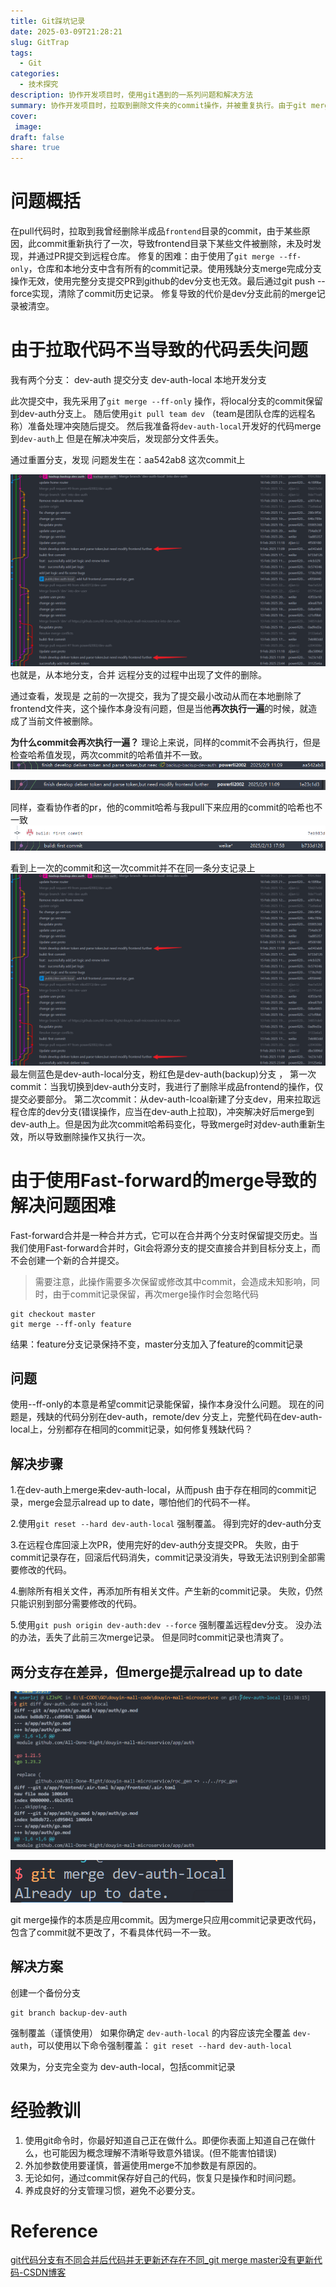 ```yaml
---
title: Git踩坑记录
date: 2025-03-09T21:28:21
slug: GitTrap
tags:
  - Git
categories:
  - 技术探究
description: 协作开发项目时，使用git遇到的一系列问题和解决方法
summary: 协作开发项目时，拉取到删除文件夹的commit操作，并被重复执行。由于git merge操作不当导致修复困难。代价为dev分支此前的merge记录被清空。
cover:
 image:
draft: false
share: true
---
```


# 问题概括

在pull代码时，拉取到我曾经删除半成品`frontend`目录的commit，由于某些原因，此commit重新执行了一次，导致frontend目录下某些文件被删除，未及时发现，并通过PR提交到远程仓库。
修复的困难：由于使用了`git merge --ff-only`，仓库和本地分支中含有所有的commit记录。使用残缺分支merge完成分支操作无效，使用完整分支提交PR到github的dev分支也无效。最后通过git push --force实现，清除了commit历史记录。
修复导致的代价是dev分支此前的merge记录被清空。


# 由于拉取代码不当导致的代码丢失问题

我有两个分支：
dev-auth 提交分支
dev-auth-local 本地开发分支

此次提交中，我先采用了`git merge --ff-only` 操作，将local分支的commit保留到dev-auth分支上。
随后使用`git pull team dev` （team是团队仓库的远程名称）准备处理冲突随后提交。
然后我准备将`dev-auth-local`开发好的代码merge到`dev-auth`上
但是在解决冲突后，发现部分文件丢失。

通过重置分支，发现
问题发生在：aa542ab8 这次commit上

![](https://raw.githubusercontent.com/powerli2002/project-img/main/myblog/20250309215225932.png)
也就是，从本地分支，合并 远程分支的过程中出现了文件的删除。

通过查看，发现是 之前的一次提交，我为了提交最小改动从而在本地删除了frontend文件夹，这个操作本身没有问题，但是当他**再次执行一遍**的时候，就造成了当前文件被删除。

**为什么commit会再次执行一遍？**
理论上来说，同样的commit不会再执行，但是检查哈希值发现，两次commit的哈希值并不一致。
![](https://raw.githubusercontent.com/powerli2002/project-img/main/myblog/20250309215225933.png)

![](https://raw.githubusercontent.com/powerli2002/project-img/main/myblog/20250309215225934.png)


同样，查看协作者的pr，他的commit哈希与我pull下来应用的commit的哈希也不一致
![](https://raw.githubusercontent.com/powerli2002/project-img/main/myblog/20250309215225935.png)
![](https://raw.githubusercontent.com/powerli2002/project-img/main/myblog/20250309215225936.png)

看到上一次的commit和这一次commit并不在同一条分支记录上
![](https://raw.githubusercontent.com/powerli2002/project-img/main/myblog/20250309215225932.png)
最左侧蓝色是dev-auth-local分支，粉红色是dev-auth(backup)分支 ，
第一次commit：当我切换到dev-auth分支时，我进行了删除半成品frontend的操作，仅提交必要部分。
第二次commit：从dev-auth-lcoal新建了分支dev，用来拉取远程仓库的dev分支(错误操作，应当在dev-auth上拉取)，冲突解决好后merge到dev-auth上。但是因为此次commit哈希码变化，导致merge时对dev-auth重新生效，所以导致删除操作又执行一次。


# 由于使用Fast-forward的merge导致的解决问题困难

Fast-forward合并是一种合并方式，它可以在合并两个分支时保留提交历史。当我们使用Fast-forward合并时，Git会将源分支的提交直接合并到目标分支上，而不会创建一个新的合并提交。
>需要注意，此操作需要多次保留或修改其中commit，会造成未知影响，同时，由于commit记录保留，再次merge操作时会忽略代码
```
git checkout master
git merge --ff-only feature
```

结果：feature分支记录保持不变，master分支加入了feature的commit记录

## 问题
使用--ff-only的本意是希望commit记录能保留，操作本身没什么问题。
现在的问题是，残缺的代码分别在dev-auth，remote/dev 分支上，完整代码在dev-auth-local上，分别都存在相同的commit记录，如何修复残缺代码？

## 解决步骤
1.在dev-auth上merge来dev-auth-local，从而push
由于存在相同的commit记录，merge会显示alread up to date，哪怕他们的代码不一样。

2.使用`git reset --hard dev-auth-local` 强制覆盖。
得到完好的dev-auth分支

3.在远程仓库回滚上次PR，使用完好的dev-auth分支提交PR。
失败，由于commit记录存在，回滚后代码消失，commit记录没消失，导致无法识别到全部需要修改的代码。

4.删除所有相关文件，再添加所有相关文件。产生新的commit记录。
失败，仍然只能识别到部分需要修改的代码。

5.使用`git push origin dev-auth:dev --force` 强制覆盖远程dev分支。
没办法的办法，丢失了此前三次merge记录。
但是同时commit记录也清爽了。




## 两分支存在差异，但merge提示alread up to date
![](https://raw.githubusercontent.com/powerli2002/project-img/main/myblog/20250309215225938.png)

![](https://raw.githubusercontent.com/powerli2002/project-img/main/myblog/20250309215225939.png)


git merge操作的本质是应用commit。因为merge只应用commit记录更改代码，包含了commit就不更改了，不看具体代码一不一致。

## 解决方案
创建一个备份分支
```
git branch backup-dev-auth
```

强制覆盖（谨慎使用）
如果你确定 `dev-auth-local` 的内容应该完全覆盖 `dev-auth`，可以使用以下命令强制覆盖：
`git reset --hard dev-auth-local`

效果为，分支完全变为 dev-auth-local，包括commit记录

# 经验教训
1. 使用git命令时，你最好知道自己正在做什么。即便你表面上知道自己在做什么，也可能因为概念理解不清晰导致意外错误。(但不能害怕错误)
2. 外加参数使用要谨慎，普遍使用merge不加参数是有原因的。
3. 无论如何，通过commit保存好自己的代码，恢复只是操作和时间问题。
4. 养成良好的分支管理习惯，避免不必要分支。


# Reference

[git代码分支有不同合并后代码并无更新还存在不同_git merge master没有更新代码-CSDN博客](https://blog.csdn.net/qq_61832991/article/details/128577192)